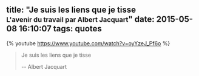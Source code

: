 title: "Je suis les liens que je tisse <br /><small>L'avenir du travail par Albert Jacquart</small>"
date: 2015-05-08 16:10:07
tags: quotes
---

<span></span>

<!-- more --> 



{% youtube https://www.youtube.com/watch?v=oyYzeJ_Pf6o %}

> Je suis les liens que je tisse
>
> -- Albert Jacquart


